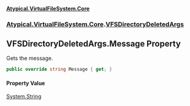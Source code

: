 #### [Atypical.VirtualFileSystem.Core](VirtualFileSystem.md 'VirtualFileSystem')
### [Atypical.VirtualFileSystem.Core](VirtualFileSystem.md#Atypical.VirtualFileSystem.Core 'Atypical.VirtualFileSystem.Core').[VFSDirectoryDeletedArgs](VFSDirectoryDeletedArgs.md 'Atypical.VirtualFileSystem.Core.VFSDirectoryDeletedArgs')

## VFSDirectoryDeletedArgs.Message Property

Gets the message.

```csharp
public override string Message { get; }
```

#### Property Value
[System.String](https://docs.microsoft.com/en-us/dotnet/api/System.String 'System.String')